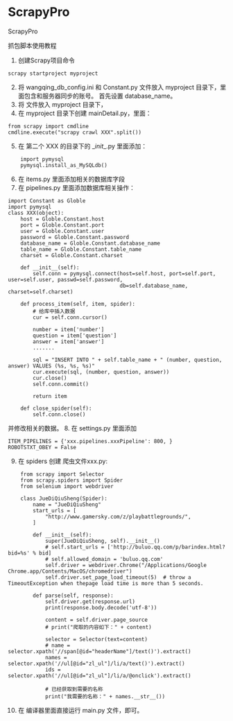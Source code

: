 # ScrapyPro
ScrapyPro

抓包脚本使用教程

1. 创建Scrapy项目命令
```
scrapy startproject myproject
```
2. 将 wangqing_db_config.ini 和 Constant.py 文件放入 myproject 目录下，里面包含和服务器同步的账号。
    首先设置 database_name。
3. 将  文件放入 myproject 目录下，
4. 在 myproject 目录下创建 mainDetail.py，里面：
```
from scrapy import cmdline
cmdline.execute("scrapy crawl XXX".split())
```
5. 在 第二个 XXX 的目录下的  \__init__.py 里面添加：
```
    import pymysql
    pymysql.install_as_MySQLdb()
```


6. 在 items.py 里面添加相关的数据库字段
7. 在 pipelines.py 里面添加数据库相关操作：
```
import Constant as Globle
import pymysql
class XXX(object):
    host = Globle.Constant.host
    port = Globle.Constant.port
    user = Globle.Constant.user
    password = Globle.Constant.password
    database_name = Globle.Constant.database_name
    table_name = Globle.Constant.table_name
    charset = Globle.Constant.charset

    def __init__(self):
        self.conn = pymysql.connect(host=self.host, port=self.port, user=self.user, passwd=self.password,
                                    db=self.database_name, charset=self.charset)

    def process_item(self, item, spider):
        # 给库中插入数据
        cur = self.conn.cursor()

        number = item['number']
        question = item['question']
        answer = item['answer']
        .......

        sql = "INSERT INTO " + self.table_name + " (number, question, answer) VALUES (%s, %s, %s)"
        cur.execute(sql, (number, question, answer))
        cur.close()
        self.conn.commit()

        return item

    def close_spider(self):
        self.conn.close()
 ```


并修改相关的数据。
8. 在 settings.py 里面添加
```
ITEM_PIPELINES = {'xxx.pipelines.xxxPipeline': 800, }
ROBOTSTXT_OBEY = False
```
9. 在 spiders 创建 爬虫文件xxx.py:
```
    from scrapy import Selector
    from scrapy.spiders import Spider
    from selenium import webdriver

    class JueDiQiuSheng(Spider):
        name = "JueDiQiuSheng"
        start_urls = [
            "http://www.gamersky.com/z/playbattlegrounds/",
        ]

        def __init__(self):
            super(JueDiQiuSheng, self).__init__()
            # self.start_urls = ['http://buluo.qq.com/p/barindex.html?bid=%s' % bid]
            # self.allowed_domain = 'buluo.qq.com'
            self.driver = webdriver.Chrome("/Applications/Google Chrome.app/Contents/MacOS/chromedriver")
            self.driver.set_page_load_timeout(5)  # throw a TimeoutException when thepage load time is more than 5 seconds.

        def parse(self, response):
            self.driver.get(response.url)
            print(response.body.decode('utf-8'))

            content = self.driver.page_source
            # print("爬取的内容如下：" + content)

            selector = Selector(text=content)
            # name = selector.xpath('//span[@id="headerName"]/text()').extract()
            names = selector.xpath('//ul[@id="zl_ul"]/li/a/text()').extract()
            ids = selector.xpath('//ul[@id="zl_ul"]/li/a/@onclick').extract()

            # 已经获取到需要的名称
            print("我需要的名称：" + names.__str__())

   ```


10. 在 编译器里面直接运行 main.py 文件，即可。